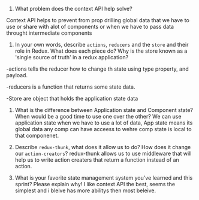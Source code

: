 1. What problem does the context API help solve?

Context API helps to prevent from prop drilling global data that we have to use or share with alot of components or when we have to pass data throught intermediate components

1. In your own words, describe `actions`, `reducers` and the `store` and their role in Redux. What does each piece do? Why is the store known as a 'single source of truth' in a redux application?

-actions tells the reducer how to change th state using type property, and payload.

-reducers is a function that returns some state data.

-Store are object that holds the application state data

1. What is the difference between Application state and Component state? When would be a good time to use one over the other?
We can use application state when we have to use a lot of data, App state means its global data any comp can have acceess to wehre comp state is local to that componenet.

1. Describe `redux-thunk`, what does it allow us to do? How does it change our `action-creators`?
redux-thunk allows us to use middleware that will help us to write action creaters that return a function instead of an action.

1. What is your favorite state management system you've learned and this sprint? Please explain why!
I like context API the best, seems the simplest and i bleive has more abilitys then most beleive. 